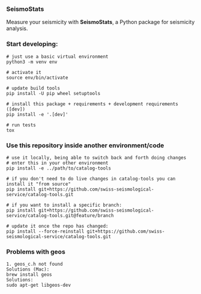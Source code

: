 ### SeismoStats

Measure your seismicity with **SeismoStats**, a Python package for seismicity analysis.

### Start developing:

```
# just use a basic virtual environment
python3 -m venv env

# activate it
source env/bin/activate

# update build tools
pip install -U pip wheel setuptools

# install this package + requirements + development requirements ([dev])
pip install -e '.[dev]'

# run tests
tox
```

### Use this repository inside another environment/code

```
# use it locally, being able to switch back and forth doing changes
# enter this in your other environment
pip install -e ../path/to/catalog-tools

# if you don't need to do live changes in catalog-tools you can install it "from source"
pip install git+https://github.com/swiss-seismological-service/catalog-tools.git

# if you want to install a specific branch:
pip install git+https://github.com/swiss-seismological-service/catalog-tools.git@feature/branch

# update it once the repo has changed:
pip install --force-reinstall git+https://github.com/swiss-seismological-service/catalog-tools.git
```

### Problems with geos

```
1. geos_c.h not found
Solutions (Mac):
brew install geos
Solutions:
sudo apt-get libgeos-dev
```
